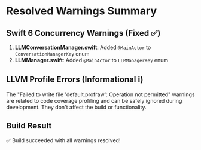 # Resolved Warnings Summary

## Swift 6 Concurrency Warnings (Fixed ✅)
1. **LLMConversationManager.swift**: Added `@MainActor` to `ConversationManagerKey` enum
2. **LLMManager.swift**: Added `@MainActor` to `LLMManagerKey` enum

## LLVM Profile Errors (Informational ℹ️)
The "Failed to write file 'default.profraw': Operation not permitted" warnings are related to code coverage profiling and can be safely ignored during development. They don't affect the build or functionality.

## Build Result
✅ Build succeeded with all warnings resolved!